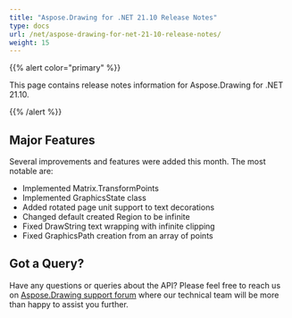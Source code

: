 ```yaml
---
title: "Aspose.Drawing for .NET 21.10 Release Notes"
type: docs
url: /net/aspose-drawing-for-net-21-10-release-notes/
weight: 15
---
```


{{% alert color="primary" %}} 

This page contains release notes information for Aspose.Drawing for .NET 21.10.

{{% /alert %}} 
## **Major Features**
Several improvements and features were added this month. The most notable are:

- Implemented Matrix.TransformPoints
- Implemented GraphicsState class
- Added rotated page unit support to text decorations
- Changed default created Region to be infinite
- Fixed DrawString text wrapping with infinite clipping
- Fixed GraphicsPath creation from an array of points
## **Got a Query?**
Have any questions or queries about the API? Please feel free to reach us on [Aspose.Drawing support forum](https://forum.aspose.com/c/drawing) where our technical team will be more than happy to assist you further.
